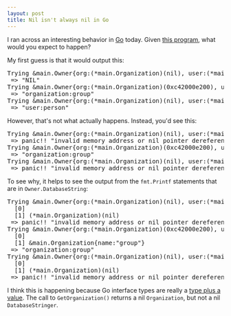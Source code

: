 ```yaml
---
layout: post
title: Nil isn't always nil in Go
---
```


I ran across an interesting behavior in [Go](https://golang.org/) today.
Given [this program](https://gist.github.com/spraints/7fa7f93366b6cdfffe30e4e5232adb02), what would you expect to happen?

<script src="https://gist.github.com/spraints/7fa7f93366b6cdfffe30e4e5232adb02.js"></script>

My first guess is that it would output this:

<pre>
Trying &main.Owner{org:(*main.Organization)(nil), user:(*main.User)(nil)}
 => "NIL"
Trying &main.Owner{org:(*main.Organization)(0xc42000e200), user:(*main.User)(nil)}
 => "organization:group"
Trying &main.Owner{org:(*main.Organization)(nil), user:(*main.User)(0xc42000e250)}
 => "user:person"
</pre>

However, that's not what actually happens. Instead, you'd see this:

<pre>
Trying &main.Owner{org:(*main.Organization)(nil), user:(*main.User)(nil)}
 => panic!! "invalid memory address or nil pointer dereference"
Trying &main.Owner{org:(*main.Organization)(0xc42000e200), user:(*main.User)(nil)}
 => "organization:group"
Trying &main.Owner{org:(*main.Organization)(nil), user:(*main.User)(0xc42000e250)}
 => panic!! "invalid memory address or nil pointer dereference"
</pre>

To see why, it helps to see the output from the `fmt.Printf` statements that are in `Owner.DatabaseString`:

<pre>
Trying &main.Owner{org:(*main.Organization)(nil), user:(*main.User)(nil)}
  [0] <nil>
  [1] (*main.Organization)(nil)
 => panic!! "invalid memory address or nil pointer dereference"
Trying &main.Owner{org:(*main.Organization)(0xc42000e200), user:(*main.User)(nil)}
  [0] <nil>
  [1] &main.Organization{name:"group"}
 => "organization:group"
Trying &main.Owner{org:(*main.Organization)(nil), user:(*main.User)(0xc42000e250)}
  [0] <nil>
  [1] (*main.Organization)(nil)
 => panic!! "invalid memory address or nil pointer dereference"
</pre>

I think this is happening because Go interface types are really a [type plus a value](https://golang.org/doc/faq#nil_error). The call to `GetOrganization()` returns a nil `Organization`, but not a nil `DatabaseStringer`.
